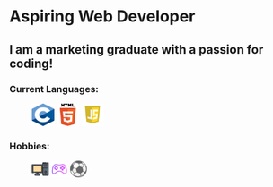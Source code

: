 # Aspiring Web Developer

## I am a marketing graduate with a passion for coding!
### Current Languages:
<figure>
  <div> <img src="c.png" width=40 height=40> <img src="html.png" width=40 height=40> <img src="js.png" width=40 height=40> </div>
</figure>

### Hobbies:
<figure>
  <div> <img src="computer.png" width=30 height=30> <img src="controller.png" width=30 height=30> <img src="ball.png" width=30 height=30> </div>
</figure>


<!--
**gtouf7/gtouf7** is a ✨ _special_ ✨ repository because its `README.md` (this file) appears on your GitHub profile.

Here are some ideas to get you started:

- 🔭 I’m currently working on ...
- 🌱 I’m currently learning ...
- 👯 I’m looking to collaborate on ...
- 🤔 I’m looking for help with ...
- 💬 Ask me about ...
- 📫 How to reach me: ...
- 😄 Pronouns: ...
- ⚡ Fun fact: ...
-->
